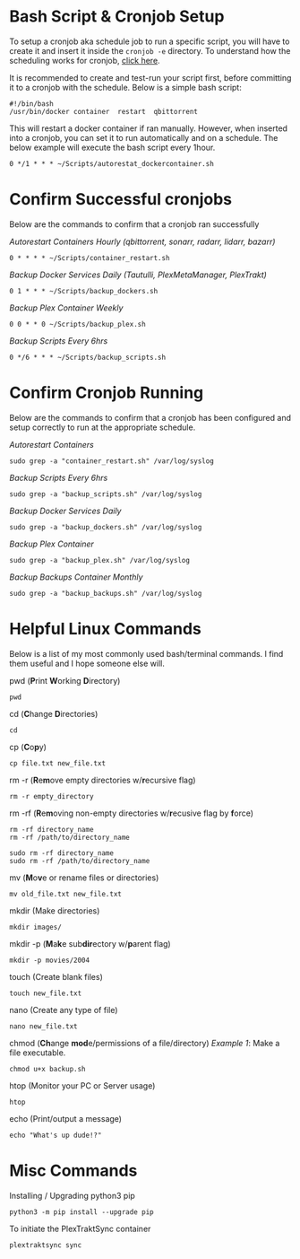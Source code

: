 # Bash Script & Cronjob Setup

To setup a cronjob aka schedule job to run a specific script, you will have to create it and insert it inside the `cronjob -e` directory. To understand how the scheduling works for cronjob, [click here](https://phoenixnap.com/kb/set-up-cron-job-linux).

It is recommended to create and test-run your script first, before committing it to a cronjob with the schedule. Below is a simple bash script:

    #!/bin/bash
    /usr/bin/docker container  restart  qbittorrent

This will restart a docker container if ran manually. However, when inserted into a cronjob, you can set it to run automatically and on a schedule. The below example will execute the bash script every 1hour. 

    0 */1 * * * ~/Scripts/autorestat_dockercontainer.sh

# Confirm Successful cronjobs

Below are the commands to confirm that a cronjob ran successfully

*Autorestart Containers Hourly (qbittorrent, sonarr, radarr, lidarr, bazarr)*

    0 * * * * ~/Scripts/container_restart.sh

*Backup Docker Services Daily (Tautulli, PlexMetaManager, PlexTrakt)*

    0 1 * * * ~/Scripts/backup_dockers.sh

*Backup Plex Container Weekly*

    0 0 * * 0 ~/Scripts/backup_plex.sh

*Backup Scripts Every 6hrs*

    0 */6 * * * ~/Scripts/backup_scripts.sh

# Confirm Cronjob Running

Below are the commands to confirm that a cronjob has been configured and setup correctly to run at the appropriate schedule.

*Autorestart Containers*

    sudo grep -a "container_restart.sh" /var/log/syslog

*Backup Scripts Every 6hrs*

    sudo grep -a "backup_scripts.sh" /var/log/syslog

*Backup Docker Services Daily*

    sudo grep -a "backup_dockers.sh" /var/log/syslog

*Backup Plex Container*

    sudo grep -a "backup_plex.sh" /var/log/syslog

*Backup Backups Container Monthly*

    sudo grep -a "backup_backups.sh" /var/log/syslog

# Helpful Linux Commands

Below is a list of my most commonly used bash/terminal commands. I find them useful and I hope someone else will.


pwd (**P**rint **W**orking **D**irectory)

    pwd

cd (**C**hange **D**irectories)

    cd

cp (**C**o**p**y)

    cp file.txt new_file.txt

rm -r (**R**e**m**ove empty directories w/**r**ecursive flag)

    rm -r empty_directory

rm -rf (**R**e**m**oving non-empty directories w/**r**ecusive flag by **f**orce)

    rm -rf directory_name
    rm -rf /path/to/directory_name
    
    sudo rm -rf directory_name
    sudo rm -rf /path/to/directory_name

mv (**M**o**v**e or rename files or directories)

    mv old_file.txt new_file.txt

mkdir (Make directories)

    mkdir images/

mkdir -p (**M**a**k**e sub**dir**ectory w/**p**arent flag)

    mkdir -p movies/2004

touch (Create blank files)

    touch new_file.txt

nano (Create any type of file)

    nano new_file.txt

chmod (**Ch**ange **mod**e/permissions of a file/directory)
*Example 1*: Make a file executable.

    chmod u+x backup.sh

htop (Monitor your PC or Server usage)

    htop

echo (Print/output a message)

    echo "What's up dude!?"

# Misc Commands

Installing / Upgrading python3 pip

    python3 -m pip install --upgrade pip

To initiate the PlexTraktSync container

    plextraktsync sync


